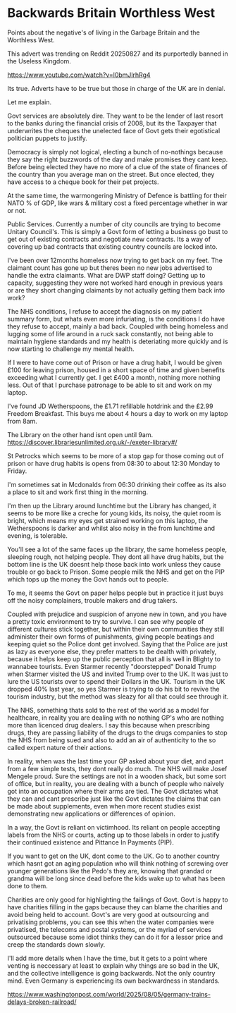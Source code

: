 # Backwards Britain Worthless West

Points about the negative's of living in the Garbage Britain and the Worthless West.

This advert was trending on Reddit 20250827 and its purportedly banned in the Useless Kingdom.

https://www.youtube.com/watch?v=l0bmJlrhRg4

Its true. Adverts have to be true but those in charge of the UK are in denial.

Let me explain.

Govt services are absolutely dire. They want to be the lender of last resort to the banks during the financial crisis of 2008, but its the Taxpayer that underwrites the cheques the unelected face of Govt gets their egotistical politician puppets to justify. 

Democracy is simply not logical, electing a bunch of no-nothings because they say the right buzzwords of the day and make promises they cant keep. Before being elected they have no more of a clue of the state of finances of the country than you average man on the street. But once elected, they have access to a cheque book for their pet projects. 

At the same time, the warmongering Ministry of Defence is battling for their NATO % of GDP, like wars & military cost a fixed percentage whether in war or not.

Public Services. Currently a number of city councils are trying to become Unitary Council's. This is simply a Govt form of letting a business go bust to get out of existing contracts and negotiate new contracts. Its a way of covering up bad contracts that existing country councils are locked into. 

I've been over 12months homeless now trying to get back on my feet. The claimant count has gone up but theres been no new jobs advertised to handle the extra claimants. What are DWP staff doing? Getting up to capacity, suggesting they were not worked hard enough in previous years or are they short changing claimants by not actually getting them back into work?

The NHS conditions, I refuse to accept the diagnosis on my patient summary form, but whats even more infuriating, is the conditions I do have they refuse to accept, mainly a bad back. Coupled with being homeless and lugging some of life around in a ruck sack constantly, not being able to maintain hygiene standards and my health is deteriating more quickly and is now starting to challenge my mental health.

If I were to have come out of Prison or have a drug habit, I would be given £100 for leaving prison, housed in a short space of time and given benefits exceeding what I currently get. I get £400 a month, nothing more nothing less. Out of that I purchase patronage to be able to sit and work on my laptop.

I've found JD Wetherspoons, the £1.71 refillable hotdrink and the £2.99 Freedom Breakfast. This buys me about 4 hours a day to work on my laptop from 8am.

The Library on the other hand isnt open until 9am. https://discover.librariesunlimited.org.uk/-/exeter-library#/

St Petrocks which seems to be more of a stop gap for those coming out of prison or have drug habits is opens from 08:30 to about 12:30 Monday to Friday.

I'm sometimes sat in Mcdonalds from 06:30 drinking their coffee as its also a place to sit and work first thing in the morning.

I'm then up the Library around lunchtime but the Library has changed, it seems to be more like a creche for young kids, its noisy, the quiet room is bright, which means my eyes get strained working on this laptop, the Wetherspoons is darker and whilst also noisy in the from lunchtime and evening, is tolerable.

You'll see a lot of the same faces up the library, the same homeless people, sleeping rough, not helping people. They dont all have drug habits, but the bottom line is the UK doesnt help those back into work unless they cause trouble or go back to Prison. Some people milk the NHS and get on the PIP which tops up the money the Govt hands out to people.

To me, it seems the Govt on paper helps people but in practice it just buys off the noisy complainers, trouble makers and drug takers.

Coupled with prejudice and suspicion of anyone new in town, and you have a pretty toxic environment to try to survive. I can see why people of different cultures stick together, but within their own communities they still administer their own forms of punishments, giving people beatings and keeping quiet so the Police dont get involved. Saying that the Police are just as lazy as everyone else, they prefer matters to be dealth with privately, because it helps keep up the public perception that all is well in Blighty to wannabee tourists. Even Starmer recently "doorstepped" Donald Trump when Starmer visited the US and invited Trump over to the UK. It was just to lure the US tourists over to spend their Dollars in the UK. Tourism in the UK dropped 40% last year, so yes Starmer is trying to do his bit to revive the tourism industry, but the method was sleazy for all that could see through it.

The NHS, something thats sold to the rest of the world as a model for healthcare, in reality you are dealing with no nothing GP's who are nothing more than licenced drug dealers. I say this because when prescribing drugs, they are passing liability of the drugs to the drugs companies to stop the NHS from being sued and also to add an air of authenticity to the so called expert nature of their actions. 

In reality, when was the last time your GP asked about your diet, and apart from a few simple tests, they dont really do much. The NHS will make Josef Mengele proud. Sure the settings are not in a wooden shack, but some sort of office, but in reality, you are dealing with a bunch of people who naively got into an occupation where their arms are tied. The Govt dictates what they can and cant prescribe just like the Govt dictates the claims that can be made about supplements, even when more recent studies exist demonstrating new applications or differences of opinion. 

In a way, the Govt is reliant on victimhood. Its reliant on people accepting labels from the NHS or courts, acting up to those labels in order to justify their continued existence and Pittance In Payments (PIP).

If you want to get on the UK, dont come to the UK. Go to another country which hasnt got an aging population who will think nothing of screwing over younger generations like the Pedo's they are, knowing that grandad or grandma will be long since dead before the kids wake up to what has been done to them.

Charities are only good for highlighting the failings of Govt. Govt is happy to have charities filling in the gaps because they can blame the charities and avoid being held to account. Govt's are very good at outsourcing and privatising problems, you can see this when the water companies were privatised, the telecoms and postal systems, or the myriad of services outsourced because some idiot thinks they can do it for a lessor price and creep the standards down slowly.

I'll add more details when I have the time, but it gets to a point where venting is neccessary at least to explain why things are so bad in the UK, and the collective intelligence is going backwards. Not the only country mind. Even Germany is experiencing its own backwardness in standards.

https://www.washingtonpost.com/world/2025/08/05/germany-trains-delays-broken-railroad/






 


